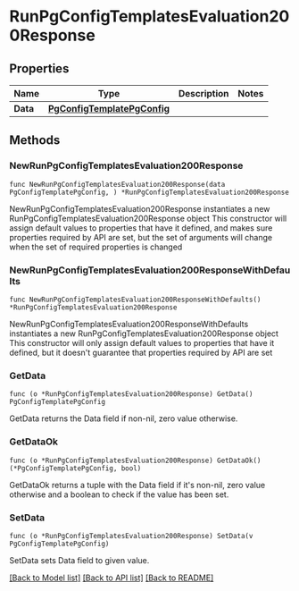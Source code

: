 # RunPgConfigTemplatesEvaluation200Response

## Properties

Name | Type | Description | Notes
------------ | ------------- | ------------- | -------------
**Data** | [**PgConfigTemplatePgConfig**](PgConfigTemplatePgConfig.md) |  | 

## Methods

### NewRunPgConfigTemplatesEvaluation200Response

`func NewRunPgConfigTemplatesEvaluation200Response(data PgConfigTemplatePgConfig, ) *RunPgConfigTemplatesEvaluation200Response`

NewRunPgConfigTemplatesEvaluation200Response instantiates a new RunPgConfigTemplatesEvaluation200Response object
This constructor will assign default values to properties that have it defined,
and makes sure properties required by API are set, but the set of arguments
will change when the set of required properties is changed

### NewRunPgConfigTemplatesEvaluation200ResponseWithDefaults

`func NewRunPgConfigTemplatesEvaluation200ResponseWithDefaults() *RunPgConfigTemplatesEvaluation200Response`

NewRunPgConfigTemplatesEvaluation200ResponseWithDefaults instantiates a new RunPgConfigTemplatesEvaluation200Response object
This constructor will only assign default values to properties that have it defined,
but it doesn't guarantee that properties required by API are set

### GetData

`func (o *RunPgConfigTemplatesEvaluation200Response) GetData() PgConfigTemplatePgConfig`

GetData returns the Data field if non-nil, zero value otherwise.

### GetDataOk

`func (o *RunPgConfigTemplatesEvaluation200Response) GetDataOk() (*PgConfigTemplatePgConfig, bool)`

GetDataOk returns a tuple with the Data field if it's non-nil, zero value otherwise
and a boolean to check if the value has been set.

### SetData

`func (o *RunPgConfigTemplatesEvaluation200Response) SetData(v PgConfigTemplatePgConfig)`

SetData sets Data field to given value.



[[Back to Model list]](../README.md#documentation-for-models) [[Back to API list]](../README.md#documentation-for-api-endpoints) [[Back to README]](../README.md)


